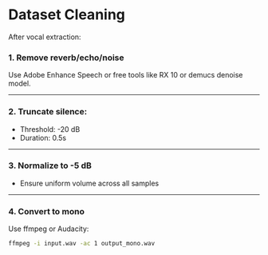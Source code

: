 # Dataset Cleaning

After vocal extraction:

### 1. Remove reverb/echo/noise
Use Adobe Enhance Speech or free tools like RX 10 or demucs denoise model.

---

### 2. Truncate silence:
- Threshold: -20 dB
- Duration: 0.5s

---

### 3. Normalize to -5 dB
- Ensure uniform volume across all samples

---

### 4. Convert to mono
Use ffmpeg or Audacity:

```bash
ffmpeg -i input.wav -ac 1 output_mono.wav
